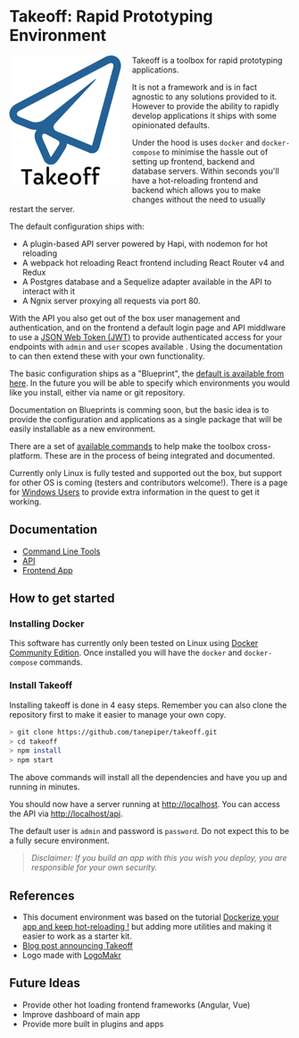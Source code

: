 # Takeoff: Rapid Prototyping Environment

<img src="docs/assets/logo.png" width="200px" align="left" style="margin-right:20px; margin-bottom:20px;" />

Takeoff is a toolbox for rapid prototyping applications.

It is not a framework and is in fact agnostic to any solutions provided to it. However to provide the ability to rapidly develop applications it ships with some opinionated defaults.

Under the hood is uses `docker` and `docker-compose` to minimise the hassle out of setting up frontend, backend and database servers. Within seconds you'll have a hot-reloading frontend and backend which allows you to make changes without the need to usually restart the server.

The default configuration ships with:

* A plugin-based API server powered by Hapi, with nodemon for hot reloading
* A webpack hot reloading React frontend including React Router v4 and Redux
* A Postgres database and a Sequelize adapter available in the API to interact with it
* A Ngnix server proxying all requests via port 80.

With the API you also get out of the box user management and authentication, and on the frontend a default login page and API middlware to use a [JSON Web Token (JWT)](https://jwt.io) to provide authenticated access for your endpoints with `admin` and `user` scopes available . Using the documentation to can then extend these with your own functionality.

The basic configuration ships as a "Blueprint", the [default is available from here](https://github.com/takeoff-env/takeoff-blueprint-basic).  In the future you will be able to specify which environments you would like you install, either via name or git repository.

Documentation on Blueprints is comming soon, but the basic idea is to provide the configuration and applications as a single package that will be easily installable as a new environment.

There are a set of [available commands](docs/command-line.md) to help make the toolbox cross-platform.  These are in the process of being integrated and documented.

Currently only Linux is fully tested and supported out the box, but support for other OS is coming (testers and contributors welcome!). There is a page for [Windows Users](docs/windows-setup.md) to provide extra information in the quest to get it working.

## Documentation

* [Command Line Tools](docs/command-line.md)
* [API](api/README.md)
* [Frontend App](app/README.md)

## How to get started

### Installing Docker

This software has currently only been tested on Linux using [Docker Community Edition](https://www.docker.com/community-edition). Once installed you will have the `docker` and `docker-compose` commands.

### Install Takeoff

Installing takeoff is done in 4 easy steps.  Remember you can also clone the repository first to make it easier to manage your own copy.

```bash
> git clone https://github.com/tanepiper/takeoff.git
> cd takeoff
> npm install
> npm start
```

The above commands will install all the dependencies and have you up and running in minutes.

You should now have a server running at [http://localhost](http://localhost). You can access the API via [http://localhost/api](http://localhost/api).

The default user is `admin` and password is `password`.  Do not expect this to be a fully secure environment.

> *Disclaimer: If you build an app with this you wish you deploy, you are responsible for your own security.*

## References

* This document environment was based on the tutorial [Dockerize your app and keep hot-reloading !](https://blog.bam.tech/developper-news/dockerize-your-app-and-keep-hot-reloading) but adding more utilities and making it easier to work as a starter kit.
* [Blog post announcing Takeoff](https://medium.com/@tanepiper/takeoff-a-rapid-development-environment-designed-for-hack-days-9a45ae891366)
* Logo made with [LogoMakr](http://logomakr.com)

## Future Ideas

* Provide other hot loading frontend frameworks (Angular, Vue)
* Improve dashboard of main app
* Provide more built in plugins and apps
